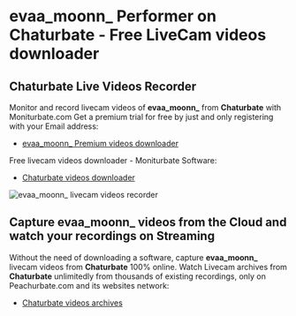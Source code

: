 # evaa_moonn_ Performer on Chaturbate - Free LiveCam videos downloader

## Chaturbate Live Videos Recorder

Monitor and record livecam videos of **evaa_moonn_** from **Chaturbate** with Moniturbate.com
Get a premium trial for free by just and only registering with your Email address:
* [evaa_moonn_ Premium videos downloader](https://moniturbate.com/request-demo-licence-key.html)

Free livecam videos downloader - Moniturbate Software:
* [Chaturbate videos downloader](https://moniturbate.com/moniturbate-download-software.html)

![evaa_moonn_ livecam videos recorder](https://peachurnet.com/templates/moniturbate-software.png)


## Capture evaa_moonn_ videos from the Cloud and watch your recordings on Streaming

Without the need of downloading a software, capture **evaa_moonn_** livecam videos from **Chaturbate** 100% online.
Watch Livecam archives from **Chaturbate** unlimitedly from thousands of existing recordings, only on Peachurbate.com and its websites network:
* [Chaturbate videos archives](https://peachurnet.com/)